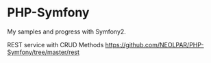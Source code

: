 PHP-Symfony
===========
My samples and progress with Symfony2.

REST service with CRUD Methods https://github.com/NEOLPAR/PHP-Symfony/tree/master/rest

